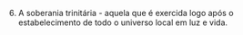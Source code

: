 ﻿6. A soberania trinitária - aquela que é exercida logo após o estabelecimento de todo o universo local em luz e vida.